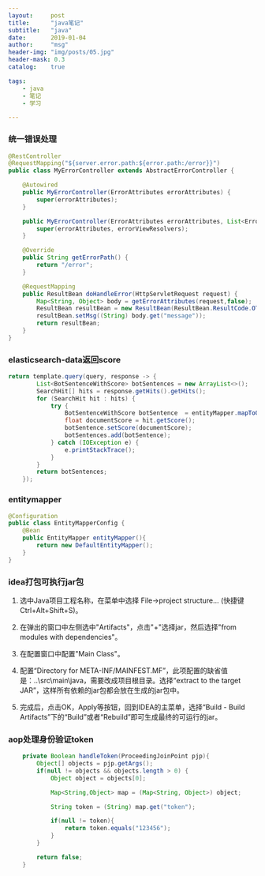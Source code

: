 ```yaml
---
layout:     post
title:      "java笔记"
subtitle:   "java"
date:       2019-01-04
author:     "msg"
header-img: "img/posts/05.jpg"
header-mask: 0.3
catalog:    true

tags:
    - java
    - 笔记
    - 学习

---
```


### 统一错误处理
```java
@RestController
@RequestMapping("${server.error.path:${error.path:/error}}")
public class MyErrorController extends AbstractErrorController {

    @Autowired
    public MyErrorController(ErrorAttributes errorAttributes) {
        super(errorAttributes);
    }

    public MyErrorController(ErrorAttributes errorAttributes, List<ErrorViewResolver> errorViewResolvers) {
        super(errorAttributes, errorViewResolvers);
    }

    @Override
    public String getErrorPath() {
        return "/error";
    }

    @RequestMapping
    public ResultBean doHandleError(HttpServletRequest request) {
        Map<String, Object> body = getErrorAttributes(request,false);
        ResultBean resultBean = new ResultBean(ResultBean.ResultCode.OTHER_ERROR);
        resultBean.setMsg((String) body.get("message"));
        return resultBean;
    }
}
```

### elasticsearch-data返回score

```java
return template.query(query, response -> {
        List<BotSentenceWithScore> botSentences = new ArrayList<>();
        SearchHit[] hits = response.getHits().getHits();
        for (SearchHit hit : hits) {
            try {
                BotSentenceWithScore botSentence  = entityMapper.mapToObject(hit.getSourceAsString(), BotSentenceWithScore.class);
                float documentScore = hit.getScore();
                botSentence.setScore(documentScore);
                botSentences.add(botSentence);
            } catch (IOException e) {
                e.printStackTrace();
            }
        }
        return botSentences;
    });
```

### entitymapper

```java
@Configuration
public class EntityMapperConfig {
    @Bean
    public EntityMapper entityMapper(){
        return new DefaultEntityMapper();
    }
}
```

### idea打包可执行jar包

1. 选中Java项目工程名称，在菜单中选择 File->project structure... (快捷键Ctrl+Alt+Shift+S)。

2. 在弹出的窗口中左侧选中"Artifacts"，点击"+"选择jar，然后选择"from modules with dependencies"。

3. 在配置窗口中配置"Main Class"。

4. 配置“Directory for META-INF/MAINFEST.MF”，此项配置的缺省值是：..\src\main\java，需要改成项目根目录。选择“extract to the target JAR”，这样所有依赖的jar包都会放在生成的jar包中。

5. 完成后，点击OK，Apply等按钮，回到IDEA的主菜单，选择“Build - Build Artifacts”下的“Build”或者“Rebuild”即可生成最终的可运行的jar。

### aop处理身份验证token

```java
    private Boolean handleToken(ProceedingJoinPoint pjp){
        Object[] objects = pjp.getArgs();
        if(null != objects && objects.length > 0) {
            Object object = objects[0];

            Map<String,Object> map = (Map<String, Object>) object;

            String token = (String) map.get("token");

            if(null != token){
                return token.equals("123456");
            }
        }

        return false;
    }
```



